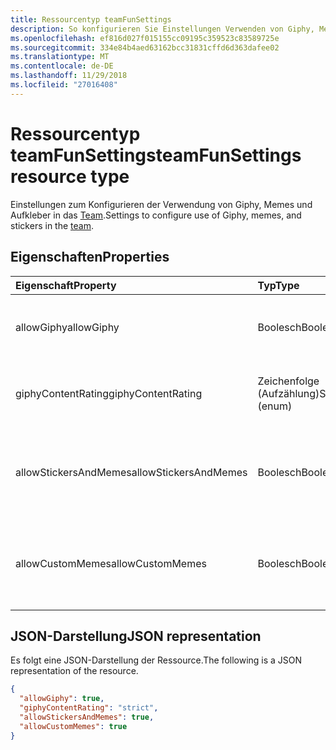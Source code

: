 ```yaml
---
title: Ressourcentyp teamFunSettings
description: So konfigurieren Sie Einstellungen Verwenden von Giphy, Memes und Aufkleber im Team.
ms.openlocfilehash: ef816d027f015155cc09195c359523c83589725e
ms.sourcegitcommit: 334e84b4aed63162bcc31831cffd6d363dafee02
ms.translationtype: MT
ms.contentlocale: de-DE
ms.lasthandoff: 11/29/2018
ms.locfileid: "27016408"
---
```

# <a name="teamfunsettings-resource-type"></a><span data-ttu-id="bd988-103">Ressourcentyp teamFunSettings</span><span class="sxs-lookup"><span data-stu-id="bd988-103">teamFunSettings resource type</span></span>



<span data-ttu-id="bd988-104">Einstellungen zum Konfigurieren der Verwendung von Giphy, Memes und Aufkleber in das [Team](team.md).</span><span class="sxs-lookup"><span data-stu-id="bd988-104">Settings to configure use of Giphy, memes, and stickers in the [team](team.md).</span></span>

## <a name="properties"></a><span data-ttu-id="bd988-105">Eigenschaften</span><span class="sxs-lookup"><span data-stu-id="bd988-105">Properties</span></span>
| <span data-ttu-id="bd988-106">Eigenschaft</span><span class="sxs-lookup"><span data-stu-id="bd988-106">Property</span></span>     | <span data-ttu-id="bd988-107">Typ</span><span class="sxs-lookup"><span data-stu-id="bd988-107">Type</span></span>   |<span data-ttu-id="bd988-108">Beschreibung</span><span class="sxs-lookup"><span data-stu-id="bd988-108">Description</span></span>|
|:---------------|:--------|:----------|
|<span data-ttu-id="bd988-109">allowGiphy</span><span class="sxs-lookup"><span data-stu-id="bd988-109">allowGiphy</span></span>|<span data-ttu-id="bd988-110">Boolesch</span><span class="sxs-lookup"><span data-stu-id="bd988-110">Boolean</span></span>|<span data-ttu-id="bd988-111">Wenn auf "true" ermöglicht Giphy Verwendung festgelegt.</span><span class="sxs-lookup"><span data-stu-id="bd988-111">If set to true, enables Giphy use.</span></span>|
|<span data-ttu-id="bd988-112">giphyContentRating</span><span class="sxs-lookup"><span data-stu-id="bd988-112">giphyContentRating</span></span>|<span data-ttu-id="bd988-113">Zeichenfolge (Aufzählung)</span><span class="sxs-lookup"><span data-stu-id="bd988-113">String (enum)</span></span>|<span data-ttu-id="bd988-114">Giphy bewerten.</span><span class="sxs-lookup"><span data-stu-id="bd988-114">Giphy content rating.</span></span> <span data-ttu-id="bd988-115">Mögliche Werte sind: `moderate` und `strict`.</span><span class="sxs-lookup"><span data-stu-id="bd988-115">Possible values are: `moderate`, `strict`.</span></span>|
|<span data-ttu-id="bd988-116">allowStickersAndMemes</span><span class="sxs-lookup"><span data-stu-id="bd988-116">allowStickersAndMemes</span></span>|<span data-ttu-id="bd988-117">Boolesch</span><span class="sxs-lookup"><span data-stu-id="bd988-117">Boolean</span></span>|<span data-ttu-id="bd988-118">Wenn Festlegung auf "true" ermöglicht Benutzern das Aufkleber und Memes enthalten.</span><span class="sxs-lookup"><span data-stu-id="bd988-118">If set to true, enables users to include stickers and memes.</span></span>|
|<span data-ttu-id="bd988-119">allowCustomMemes</span><span class="sxs-lookup"><span data-stu-id="bd988-119">allowCustomMemes</span></span>|<span data-ttu-id="bd988-120">Boolesch</span><span class="sxs-lookup"><span data-stu-id="bd988-120">Boolean</span></span>|<span data-ttu-id="bd988-121">Wenn auf "true" ermöglicht Benutzern das Einschließen von benutzerdefinierten Memes festgelegt.</span><span class="sxs-lookup"><span data-stu-id="bd988-121">If set to true, enables users to include custom memes.</span></span>|

## <a name="json-representation"></a><span data-ttu-id="bd988-122">JSON-Darstellung</span><span class="sxs-lookup"><span data-stu-id="bd988-122">JSON representation</span></span>

<span data-ttu-id="bd988-123">Es folgt eine JSON-Darstellung der Ressource.</span><span class="sxs-lookup"><span data-stu-id="bd988-123">The following is a JSON representation of the resource.</span></span>

<!-- {
  "blockType": "resource",
  "@odata.type": "microsoft.graph.teamFunSettings"
}-->

```json
{
  "allowGiphy": true,
  "giphyContentRating": "strict",
  "allowStickersAndMemes": true,
  "allowCustomMemes": true
}
```

<!-- uuid: 8fcb5dbc-d5aa-4681-8e31-b001d5168d79
2015-10-25 14:57:30 UTC -->
<!-- {
  "type": "#page.annotation",
  "description": "team's funSettings resource",
  "keywords": "",
  "section": "documentation",
  "tocPath": ""
}-->
